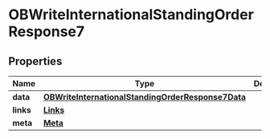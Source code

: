 # OBWriteInternationalStandingOrderResponse7

## Properties
Name | Type | Description | Notes
------------ | ------------- | ------------- | -------------
**data** | [**OBWriteInternationalStandingOrderResponse7Data**](OBWriteInternationalStandingOrderResponse7Data.md) |  | 
**links** | [**Links**](Links.md) |  |  [optional]
**meta** | [**Meta**](Meta.md) |  |  [optional]
